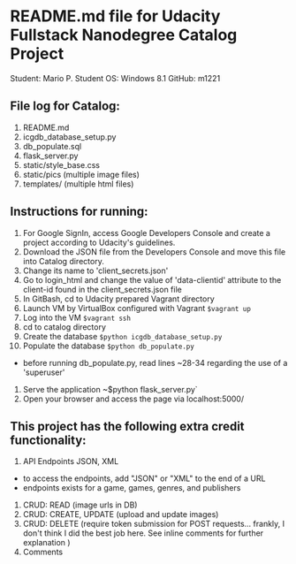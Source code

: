 # README.md file for Udacity Fullstack Nanodegree Catalog Project
Student: Mario P.
Student OS: Windows 8.1
GitHub: m1221

## File log for Catalog:
1. README.md
1. icgdb_database_setup.py
1. db_populate.sql
1. flask_server.py
1. static/style_base.css
1. static/pics (multiple image files)
1. templates/ (multiple html files)

## Instructions for running:
1. For Google SignIn, access Google Developers Console and create a project according to Udacity's guidelines.
1. Download the JSON file from the Developers Console and move this file into Catalog directory.
1. Change its name to 'client_secrets.json'
1. Go to login_html and change the value of 'data-clientid' attribute to the client-id found in the client_secrets.json file
1. In GitBash, cd to Udacity prepared Vagrant directory
1. Launch VM by VirtualBox configured with Vagrant
  `$vagrant up`
1. Log into the VM
  `$vagrant ssh`
1. cd to catalog directory
1. Create the database
  `$python icgdb_database_setup.py`
1. Populate the database
  `$python db_populate.py`
  * before running db_populate.py, read lines ~28-34 regarding the use of a 'superuser'
1. Serve the application
  ~$python flask_server.py`
1. Open your browser and access the page via localhost:5000/ 

## This project has the following extra credit functionality:
1. API Endpoints JSON, XML
  * to access the endpoints, add "JSON" or "XML" to the end of a URL
  * endpoints exists for a game, games, genres, and publishers
1. CRUD: READ (image urls in DB)
1. CRUD: CREATE, UPDATE (upload and update images)
1. CRUD: DELETE (require token submission for POST requests... frankly, I don't think I did the best job here. See inline comments for further explanation )
1. Comments
